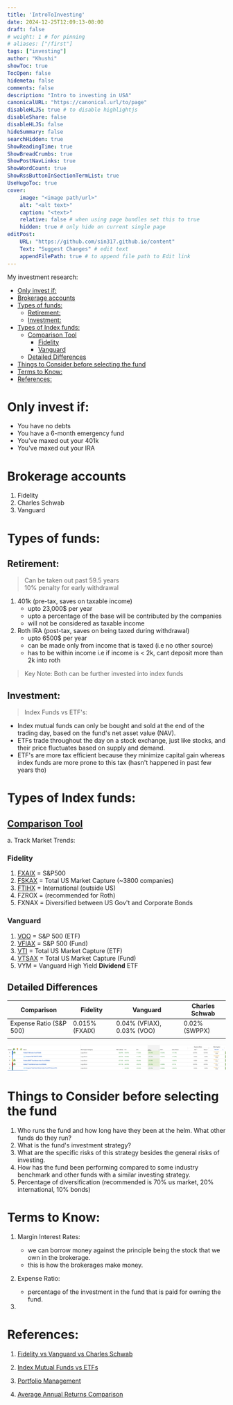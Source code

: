 ```yaml
---
title: 'IntroToInvesting'
date: 2024-12-25T12:09:13-08:00
draft: false
# weight: 1 # for pinning
# aliases: ["/first"]
tags: ["investing"]
author: "Khushi"
showToc: true
TocOpen: false
hidemeta: false
comments: false
description: "Intro to investing in USA"
canonicalURL: "https://canonical.url/to/page"
disableHLJS: true # to disable highlightjs
disableShare: false
disableHLJS: false
hideSummary: false
searchHidden: true
ShowReadingTime: true
ShowBreadCrumbs: true
ShowPostNavLinks: true
ShowWordCount: true
ShowRssButtonInSectionTermList: true
UseHugoToc: true
cover:
    image: "<image path/url>" 
    alt: "<alt text>" 
    caption: "<text>" 
    relative: false # when using page bundles set this to true
    hidden: true # only hide on current single page
editPost:
    URL: "https://github.com/sin317.github.io/content"
    Text: "Suggest Changes" # edit text
    appendFilePath: true # to append file path to Edit link
---
```

My investment research:
- [Only invest if:](#only-invest-if)
- [Brokerage accounts](#brokerage-accounts)
- [Types of funds:](#types-of-funds)
  - [Retirement:](#retirement)
  - [Investment:](#investment)
- [Types of Index funds:](#types-of-index-funds)
  - [Comparison Tool](#comparison-tool)
    - [Fidelity](#fidelity)
    - [Vanguard](#vanguard)
  - [Detailed Differences](#detailed-differences)
- [Things to Consider before selecting the fund](#things-to-consider-before-selecting-the-fund)
- [Terms to Know:](#terms-to-know)
- [References:](#references)

# Only invest if:
- You have no debts
- You have a 6-month emergency fund
- You've maxed out your 401k
- You've maxed out your IRA

# Brokerage accounts
1. Fidelity
2. Charles Schwab
3. Vanguard

# Types of funds:
## Retirement:
> Can be taken out past 59.5 years \
> 10% penalty for early withdrawal
1. 401k (pre-tax, saves on taxable income)
   - upto 23,000$ per year
   - upto a percentage of the base will be contributed by the companies
   - will not be considered as taxable income
2. Roth IRA (post-tax, saves on being taxed during withdrawal)
   - upto 6500$ per year
   - can be made only from income that is taxed (i.e no other source)
   - has to be within income i.e if income is < 2k, cant deposit more than 2k into roth
> Key Note: Both can be further invested into index funds

## Investment:
> Index Funds vs ETF's: 
- Index mutual funds can only be bought and sold at the end of the trading day, based on the fund's net asset value (NAV). 
- ETFs trade throughout the day on a stock exchange, just like stocks, and their price fluctuates based on supply and demand.
- ETF's are more tax efficient because they minimize capital gain whereas index funds are more prone to this tax (hasn't happened in past few years tho)

# Types of Index funds:
## [Comparison Tool](https://portfolioslab.com/tools/stock-comparison)
a. Track Market Trends:
   ### Fidelity
   1. [FXAIX](https://fundresearch.fidelity.com/mutual-funds/summary/315911750) = S&P500
   2. [FSKAX](https://fundresearch.fidelity.com/mutual-funds/summary/315911693) = Total US Market Capture (~3800 companies)
   3. [FTIHX](https://fundresearch.fidelity.com/mutual-funds/summary/31635V638) = International (outside US)
   4. FZROX = (recommended for Roth)
   5. FXNAX = Diversified between US Gov't and Corporate Bonds
   
   ### Vanguard
   1. [VOO](https://investor.vanguard.com/investment-products/etfs/profile/voo#overview) = S&P 500 (ETF)
   2. [VFIAX](https://investor.vanguard.com/investment-products/mutual-funds/profile/vfiax#overview) = S&P 500 (Fund)
   3. [VTI](https://investor.vanguard.com/investment-products/etfs/profile/vti) = Total US Market Capture (ETF)
   4. [VTSAX](https://investor.vanguard.com/investment-products/mutual-funds/profile/vtsax) = Total US Market Capture (Fund)
   5. VYM = Vanguard High Yield **Dividend** ETF

## Detailed Differences
| Comparison              | Fidelity | Vanguard | Charles Schwab | 
|-------------------------|----------|----------------|----------|
| Expense Ratio (S&P 500) |     0.015%  (FXAIX)   |     0.04% (VFIAX), 0.03% (VOO)            |  0.02% (SWPPX)       |
|                         |          |                |          |

![](../../static/Fund_comparison.png)

# Things to Consider before selecting the fund
 1) Who runs the fund and how long have they been at the helm. What other funds do they run? 
 2) What is the fund's investment strategy? 
 3) What are the specific risks of this strategy besides the general risks of investing. 
 4) How has the fund been performing compared to some industry benchmark and other funds with a similar investing strategy.
 5) Percentage of diversification (recommended is 70% us market, 20% international, 10% bonds)

# Terms to Know:
1. Margin Interest Rates: 
   - we can borrow money against the principle being the stock that we own in the brokerage.
   - this is how the brokerages make money.

2. Expense Ratio:
   - percentage of the investment in the fund that is paid for owning the fund.
3. 

# References: 
1. [Fidelity vs Vanguard vs Charles Schwab](https://www.youtube.com/watch?v=rAewPVEjeLM) 

2. [Index Mutual Funds vs ETFs](https://www.investopedia.com/ask/answers/033015/whats-difference-between-index-fund-and-etf.asp#:~:text=Exchange-traded%20funds%20(ETFs)%20represent%20baskets%20of%20securities%20traded,efficient%20than%20similar%20mutual%20funds)

3. [Portfolio Management](https://www.bogleheads.org/wiki/Three-fund_portfolio)
4. [Average Annual Returns Comparison](https://fundresearch.fidelity.com/fund-screener/results/compare/overview/averageAnnualReturnsYear5/desc/1?order=tickers&tickers=FXAIX%2CVOO)